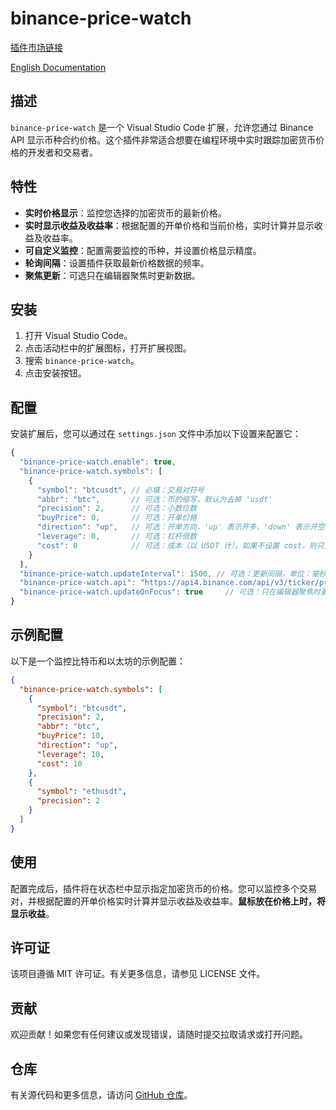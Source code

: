 # binance-price-watch

[插件市场链接](https://marketplace.visualstudio.com/items?itemName=chenwuai.binance-price-watch)

[English Documentation](./README.md)

## 描述

`binance-price-watch` 是一个 Visual Studio Code 扩展，允许您通过 Binance API 显示币种合约价格。这个插件非常适合想要在编程环境中实时跟踪加密货币价格的开发者和交易者。

## 特性

- **实时价格显示**：监控您选择的加密货币的最新价格。
- **实时显示收益及收益率**：根据配置的开单价格和当前价格，实时计算并显示收益及收益率。
- **可自定义监控**：配置需要监控的币种，并设置价格显示精度。
- **轮询间隔**：设置插件获取最新价格数据的频率。
- **聚焦更新**：可选只在编辑器聚焦时更新数据。

## 安装

1. 打开 Visual Studio Code。
2. 点击活动栏中的扩展图标，打开扩展视图。
3. 搜索 `binance-price-watch`。
4. 点击安装按钮。

## 配置

安装扩展后，您可以通过在 `settings.json` 文件中添加以下设置来配置它：

```js
{
  "binance-price-watch.enable": true,
  "binance-price-watch.symbols": [
    {
      "symbol": "btcusdt", // 必填：交易对符号
      "abbr": "btc",       // 可选：币的缩写，默认为去掉 'usdt'
      "precision": 2,      // 可选：小数位数
      "buyPrice": 0,       // 可选：开单价格
      "direction": "up",   // 可选：开单方向，'up' 表示开多，'down' 表示开空
      "leverage": 0,       // 可选：杠杆倍数
      "cost": 0            // 可选：成本（以 USDT 计）。如果不设置 cost，则只显示收益率，鼠标放在价格上才显示收益。
    }
  ],
  "binance-price-watch.updateInterval": 1500, // 可选：更新间隔，单位：毫秒
  "binance-price-watch.api": "https://api4.binance.com/api/v3/ticker/price", // 可选：API URL
  "binance-price-watch.updateOnFocus": true     // 可选：只在编辑器聚焦时更新
}
```

## 示例配置

以下是一个监控比特币和以太坊的示例配置：

```json
{
  "binance-price-watch.symbols": [
    {      
      "symbol": "btcusdt",      
      "precision": 2,
      "abbr": "btc",
      "buyPrice": 10,
      "direction": "up",
      "leverage": 10,
      "cost": 10
    },    
    {      
      "symbol": "ethusdt",      
      "precision": 2
    }  
  ]
}
```

## 使用

配置完成后，插件将在状态栏中显示指定加密货币的价格。您可以监控多个交易对，并根据配置的开单价格实时计算并显示收益及收益率。**鼠标放在价格上时，将显示收益**。

## 许可证

该项目遵循 MIT 许可证。有关更多信息，请参见 LICENSE 文件。

## 贡献

欢迎贡献！如果您有任何建议或发现错误，请随时提交拉取请求或打开问题。

## 仓库

有关源代码和更多信息，请访问 [GitHub 仓库](https://github.com/chenchenwuai/vscode-binance-price-watch)。
